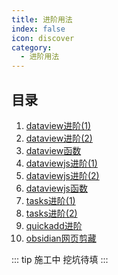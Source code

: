 ```yaml
---
title: 进阶用法
index: false
icon: discover
category:
  - 进阶用法
---
```

## 目录
1. [dataview进阶(1)](dataview进阶(1).md)
2. [dataview进阶(2)](dataview进阶(2).md)
3. [dataview函数](dataview-function.md)
4. [dataviewjs进阶(1)](dataviewjs进阶(1).md)
5. [dataviewjs进阶(2)](dataviewjs进阶(2).md)
6. [dataviewjs函数](dataviewjs-fuction.md)
7. [tasks进阶(1)](tasks进阶(1).md)
8. [tasks进阶(2)](tasks进阶(2).md)
9. [quickadd进阶](quickadd进阶.md)
10. [obsidian网页剪藏](obsidian网页剪藏.md)

::: tip 施工中
挖坑待填
:::